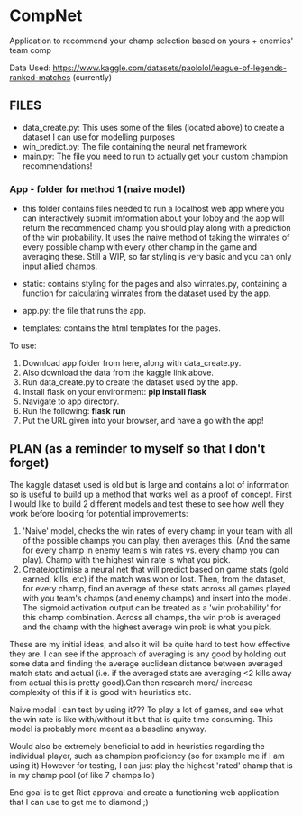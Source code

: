 # CompNet

Application to recommend your champ selection based on yours + enemies' team comp

Data Used: https://www.kaggle.com/datasets/paololol/league-of-legends-ranked-matches
(currently)

## FILES

- data_create.py: This uses some of the files (located above) to create a dataset I can use for modelling purposes
- win_predict.py: The file containing the neural net framework
- main.py: The file you need to run to actually get your custom champion recommendations!

### App - folder for method 1 (naive model)

- this folder contains files needed to run a localhost web app where you can interactively submit imformation about your lobby and the
  app will return the recommended champ you should play along with a prediction of the win probability. It uses the naive method of taking the winrates of every 
  possible champ with every other champ in the game and averaging these. Still a WIP, so far styling is very basic and you can only input allied champs.

- static: contains styling for the pages and also winrates.py, containing a function for calculating winrates from the dataset used by the app.
- app.py: the file that runs the app.
- templates: contains the html templates for the pages.

To use: 
1. Download app folder from here, along with data_create.py.
2. Also download the data from the kaggle link above.
3. Run data_create.py to create the dataset used by the app.
4. Install flask on your environment: **pip install flask**
5. Navigate to app directory.
6. Run the following: **flask run**
7. Put the URL given into your browser, and have a go with the app! 

## PLAN (as a reminder to myself so that I don't forget)

The kaggle dataset used is old but is large and contains a lot of information so is useful to build up a method that works well as a proof of concept.
First I would like to build 2 different models and test these to see how well they work before looking for potential improvements:
  1. 'Naive' model, checks the win rates of every champ in your team with all of the possible champs you can play, then averages this.
      (And the same for every champ in enemy team's win rates vs. every champ you can play). Champ with the highest win rate is what you pick.
  2.  Create/optimise a neural net that will predict based on game stats (gold earned, kills, etc) if the match was won or lost. Then, from the dataset,
      for every champ, find an average of these stats across all games played with you team's champs (and enemy champs) and insert into the model. The sigmoid
      activation output can be treated as a 'win probability' for this champ combination. Across all champs, the win prob is averaged and the champ with the highest
      average win prob is what you pick.

These are my initial ideas, and also it will be quite hard to test how effective they are. I can see if the approach of averaging is any good by holding out some data and finding the average euclidean distance between averaged match stats and actual (i.e. if the averaged stats are averaging <2 kills away from actual this is pretty good).Can then research more/ increase complexity of this if it is good with heuristics etc.

Naive model I can test by using it??? To play a lot of games, and see what the win rate is like with/without it but that is quite time consuming. This model is probably more meant as a baseline anyway.

Would also be extremely beneficial to add in heuristics regarding the individual player, such as champion proficiency (so for example me if I am using it)
However for testing, I can just play the highest 'rated' champ that is in my champ pool (of like 7 champs lol)

End goal is to get Riot approval and create a functioning web application that I can use to get me to diamond ;) 
